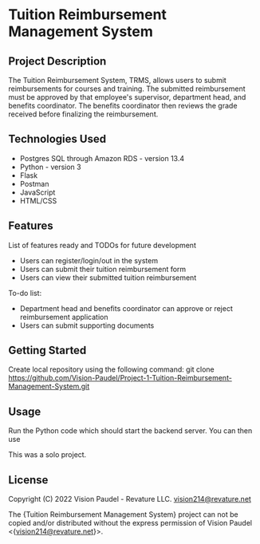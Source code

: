 # Tuition Reimbursement Management System

## Project Description

The Tuition Reimbursement System, TRMS, allows users to submit reimbursements for courses and training. The submitted reimbursement must be approved by that employee's supervisor, department head, and benefits coordinator. The benefits coordinator then reviews the grade received before finalizing the reimbursement.

## Technologies Used

* Postgres SQL through Amazon RDS - version 13.4
* Python - version 3
* Flask 
* Postman
* JavaScript
* HTML/CSS

## Features

List of features ready and TODOs for future development
* Users can register/login/out in the system
* Users can submit their tuition reimbursement form
* Users can view their submitted tuition reimbursement

To-do list:
* Department head and benefits coordinator can approve or reject reimbursement application
* Users can submit supporting documents

## Getting Started

Create local repository using the following command:
git clone https://github.com/Vision-Paudel/Project-1-Tuition-Reimbursement-Management-System.git

## Usage

Run the Python code which should start the backend server.
You can then use

This was a solo project.

## License

Copyright (C) 2022 Vision Paudel - Revature LLC. <vision214@revature.net>

The {Tuition Reimbursement Management System} project can not be copied and/or distributed without the express
permission of Vision Paudel <{vision214@revature.net}>.

